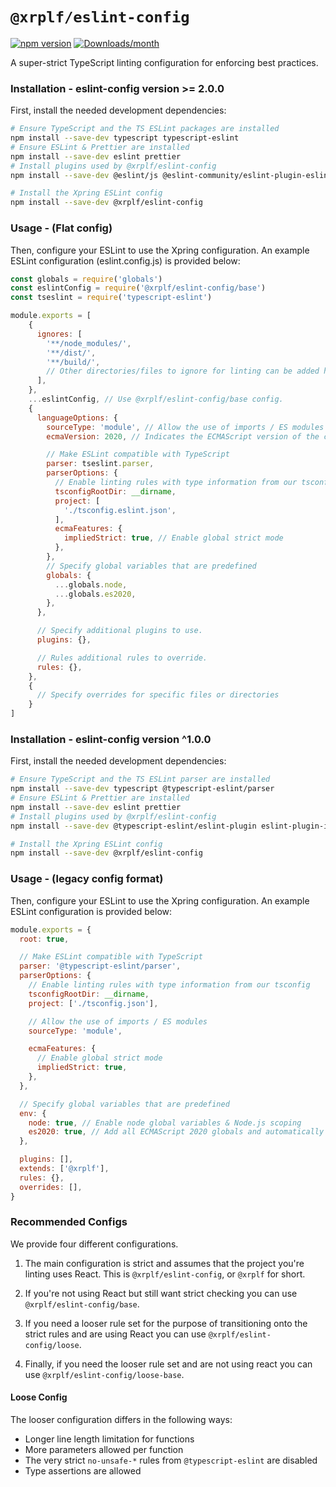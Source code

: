 # `@xrplf/eslint-config`

[![npm version](https://img.shields.io/npm/v/@xrplf/eslint-config.svg)](https://www.npmjs.com/package/@xrplf/eslint-config)
[![Downloads/month](https://img.shields.io/npm/dm/@xrplf/eslint-config.svg)](http://www.npmtrends.com/@xrplf/eslint-config)

A super-strict TypeScript linting configuration for enforcing best practices.

### Installation - eslint-config version >= 2.0.0

First, install the needed development dependencies:

```sh
# Ensure TypeScript and the TS ESLint packages are installed
npm install --save-dev typescript typescript-eslint
# Ensure ESLint & Prettier are installed
npm install --save-dev eslint prettier
# Install plugins used by @xrplf/eslint-config
npm install --save-dev @eslint/js @eslint-community/eslint-plugin-eslint-comments eslint-config-prettier eslint-plugin-array-func eslint-plugin-import eslint-plugin-jsdoc eslint-plugin-n eslint-plugin-prettier eslint-plugin-tsdoc globals prettier eslint-plugin-react eslint-plugin-react-hooks eslint-plugin-jsx-a11y

# Install the Xpring ESLint config
npm install --save-dev @xrplf/eslint-config
```

### Usage - (Flat config)

Then, configure your ESLint to use the Xpring configuration. An example ESLint configuration (eslint.config.js) is
provided
below:

```js
const globals = require('globals')
const eslintConfig = require('@xrplf/eslint-config/base')
const tseslint = require('typescript-eslint')

module.exports = [
    {
      ignores: [
        '**/node_modules/',
        '**/dist/',
        '**/build/',
        // Other directories/files to ignore for linting can be added here
      ],
    },
    ...eslintConfig, // Use @xrplf/eslint-config/base config.
    {
      languageOptions: {
        sourceType: 'module', // Allow the use of imports / ES modules
        ecmaVersion: 2020, // Indicates the ECMAScript version of the code being linted, determining both the syntax and the available global variables

        // Make ESLint compatible with TypeScript
        parser: tseslint.parser,
        parserOptions: {
          // Enable linting rules with type information from our tsconfig
          tsconfigRootDir: __dirname,
          project: [
            './tsconfig.eslint.json',
          ],
          ecmaFeatures: {
            impliedStrict: true, // Enable global strict mode
          },
        },
        // Specify global variables that are predefined
        globals: {
          ...globals.node,
          ...globals.es2020,
        },
      },

      // Specify additional plugins to use.
      plugins: {},

      // Rules additional rules to override.
      rules: {},
    },
    {
      // Specify overrides for specific files or directories
    }
]
```

### Installation - eslint-config version ^1.0.0

First, install the needed development dependencies:

```sh
# Ensure TypeScript and the TS ESLint parser are installed
npm install --save-dev typescript @typescript-eslint/parser
# Ensure ESLint & Prettier are installed
npm install --save-dev eslint prettier
# Install plugins used by @xrplf/eslint-config
npm install --save-dev @typescript-eslint/eslint-plugin eslint-plugin-import eslint-plugin-prettier eslint-plugin-jsdoc eslint-plugin-tsdoc eslint-plugin-array-func eslint-plugin-eslint-comments eslint-plugin-node

# Install the Xpring ESLint config
npm install --save-dev @xrplf/eslint-config
```

### Usage - (legacy config format)

Then, configure your ESLint to use the Xpring configuration. An example ESLint configuration is provided below:

```js
module.exports = {
  root: true,

  // Make ESLint compatible with TypeScript
  parser: '@typescript-eslint/parser',
  parserOptions: {
    // Enable linting rules with type information from our tsconfig
    tsconfigRootDir: __dirname,
    project: ['./tsconfig.json'],

    // Allow the use of imports / ES modules
    sourceType: 'module',

    ecmaFeatures: {
      // Enable global strict mode
      impliedStrict: true,
    },
  },

  // Specify global variables that are predefined
  env: {
    node: true, // Enable node global variables & Node.js scoping
    es2020: true, // Add all ECMAScript 2020 globals and automatically set the ecmaVersion parser option to ES2020
  },

  plugins: [],
  extends: ['@xrplf'],
  rules: {},
  overrides: [],
}
```

### Recommended Configs

We provide four different configurations.

1) The main configuration is strict and assumes that the project you're
linting uses React. This is `@xrplf/eslint-config`, or `@xrplf` for short.

2) If you're not using React but still want strict checking you can use
`@xrplf/eslint-config/base`.

3) If you need a looser rule set for the purpose of transitioning onto the
strict rules and are using React you can use `@xrplf/eslint-config/loose`.

4) Finally, if you need the looser rule set and are not using react you can
use `@xrplf/eslint-config/loose-base`.

#### Loose Config

The looser configuration differs in the following ways:

- Longer line length limitation for functions
- More parameters allowed per function
- The very strict `no-unsafe-*` rules from `@typescript-eslint` are disabled
- Type assertions are allowed
